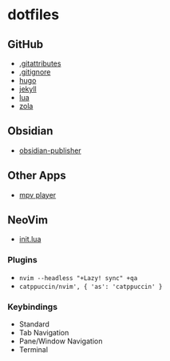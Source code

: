 # dotfiles

## GitHub

- [.gitattributes](.gitattributes)
- [.gitignore](.gitignore)
- [hugo](github/hugo.gitignore)
- [jekyll](github/jekyll.gitignore)
- [lua](github/lua.gitignore)
- [zola](github/zola.gitignore)

## Obsidian

- [obsidian-publisher](obsidian-publisher.json)

## Other Apps

- [mpv player](mpv.toml)

## NeoVim

- [init.lua](nvim/init.lua)

### Plugins

- `nvim --headless "+Lazy! sync" +qa`
- `catppuccin/nvim', { 'as': 'catppuccin' }`

### Keybindings

- Standard
- Tab Navigation
- Pane/Window Navigation
- Terminal
